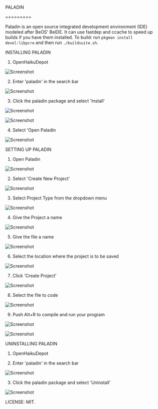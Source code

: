 PALADIN

 =========

Paladin is an open source integrated development environment (IDE) modeled after BeOS' BeIDE. It can use fastdep and ccache to speed up builds if you have them installed.
To build: run `pkgman install devel:libpcre` and then run `./buildsuite.sh`.

INSTALLING PALADIN
 1. OpenHaikuDepot

![Screenshot](1.png)

 2. Enter 'paladin' in the search bar

![Screenshot](2.png)

 3. Click the paladin package and select 'Install'

![Screenshot](3.png)

![Screenshot](4.png)

 4. Select 'Open Paladin

![Screenshot](5.png)


SETTING UP PALADIN

 1. Open Paladin

![Screenshot](6.png)

 2. Select 'Create New Project'

![Screenshot](7.png)

 3. Select Project Type from the dropdown menu

![Screenshot](8.png)

 4. Give the Project a name

![Screenshot](9.png)

 5. Give the file a name

![Screenshot](10.png)

 6. Select the location where the project is to be saved

![Screenshot](11.png)

 7. Click 'Create Project'

![Screenshot](12.png)

 8. Select the file to code

![Screenshot](13.png) 

 9. Push Alt+R to compile and run your program

![Screenshot](14.png) 

![Screenshot](15.png)


UNINSTALLING PALADIN

 1. OpenHaikuDepot

 2. Enter 'paladin' in the search bar

![Screenshot](16.png)

 3. Click the paladin package and select 'Uninstall'

![Screenshot](17.png)



LICENSE: MIT.  
